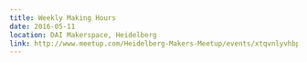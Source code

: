 ```yaml
---
title: Weekly Making Hours
date: 2016-05-11
location: DAI Makerspace, Heidelberg
link: http://www.meetup.com/Heidelberg-Makers-Meetup/events/xtqvnlyvhbpb/
---
```

